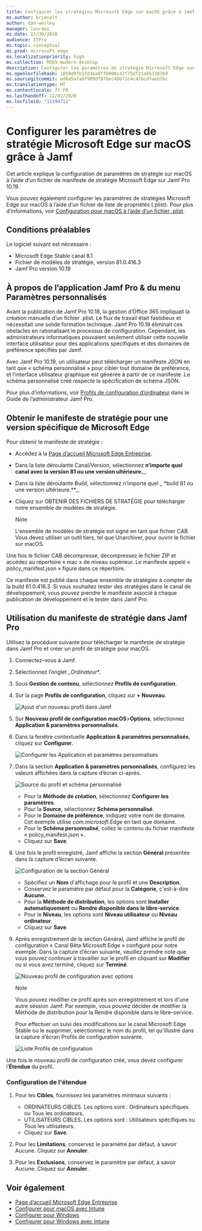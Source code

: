 ```yaml
---
title: Configurer les stratégies Microsoft Edge sur macOS grâce à Jamf
ms.author: brianalt
author: dan-wesley
manager: laurawi
ms.date: 11/30/2020
audience: ITPro
ms.topic: conceptual
ms.prod: microsoft-edge
ms.localizationpriority: high
ms.collection: M365-modern-desktop
description: Configurer les paramètres de stratégie Microsoft Edge sur les appareils Mac grâce à Jamf
ms.openlocfilehash: 1859d9fb1fd3ea8ff6908c41f75df21a8b338769
ms.sourcegitcommit: ed6a5afabf909df87bec48671c4c47bcdfaeb7bc
ms.translationtype: HT
ms.contentlocale: fr-FR
ms.lasthandoff: 12/02/2020
ms.locfileid: "11194712"
---
```

# Configurer les paramètres de stratégie Microsoft Edge sur macOS grâce à Jamf

Cet article explique la configuration de paramètres de stratégie sur macOS à l’aide d’un fichier de manifeste de stratégie Microsoft Edge sur Jamf Pro 10.19.

Vous pouvez également configurer les paramètres de stratégies Microsoft Edge sur macOS à l’aide d’un fichier de liste de propriétés (.plist). Pour plus d’informations, voir [Configuration pour macOS à l’aide d’un fichier .plist](configure-microsoft-edge-on-mac.md).


## Conditions préalables

Le logiciel suivant est nécessaire :

- Microsoft Edge Stable canal 8.1
- Fichier de modèles de stratégie, version 81.0.416.3
- Jamf Pro version 10.19

## À propos de l’application Jamf Pro & du menu Paramètres personnalisés

Avant la publication de Jamf Pro 10.18, la gestion d’Office 365 impliquait la création manuelle d’un fichier .plist. Le flux de travail était fastidieux et nécessitait une solide formation technique. Jamf Pro 10.18 éliminait ces obstacles en rationalisant le processus de configuration. Cependant, les administrateurs informatiques pouvaient seulement utiliser cette nouvelle interface utilisateur pour des applications spécifiques et des domaines de préférence spécifiés par Jamf.

Avec Jamf Pro 10.19, un utilisateur peut télécharger un manifeste JSON en tant que « schéma personnalisé » pour cibler tout domaine de préférence, et l’interface utilisateur graphique est générée à partir de ce manifeste. Le schéma personnalisé créé respecte la spécification de schéma JSON.

Pour plus d’informations, voir [Profils de configuration d’ordinateur](https://jamf.it/computer-configuration-profiles) dans le Guide de l’administrateur Jamf Pro.

## Obtenir le manifeste de stratégie pour une version spécifique de Microsoft Edge

Pour obtenir le manifeste de stratégie :

- Accédez à la [Page d’accueil Microsoft Edge Entreprise](https://aka.ms/EdgeEnterprise).
- Dans la liste déroulante Canal/Version, sélectionnez **n’importe quel canal avec la version 81 ou une version ultérieure.**_.
- Dans la liste déroulante Build, sélectionnez n’importe quel _ *build 81 ou une version ultérieure.**_.
- Cliquez sur OBTENIR DES FICHIERS DE STRATÉGIE pour télécharger notre ensemble de modèles de stratégie.

  > [!NOTE]
  > L'ensemble de modèles de stratégie est signé en tant que fichier CAB. Vous devez utiliser un outil tiers, tel que Unarchiver, pour ouvrir le fichier sur macOS.

Une fois le fichier CAB décompressé, décompressez le fichier ZIP et accédez au répertoire « mac » de niveau supérieur. Le manifeste appelé « policy_manifest.json » figure dans ce répertoire.

Ce manifeste est publié dans chaque ensemble de stratégies à compter de la build 81.0.416.3. Si vous souhaitez tester des stratégies dans le canal de développement, vous pouvez prendre le manifeste associé à chaque publication de développement et le tester dans Jamf Pro.  

## Utilisation du manifeste de stratégie dans Jamf Pro

Utilisez la procédure suivante pour télécharger le manifeste de stratégie dans Jamf Pro et créer un profil de stratégie pour macOS.

1. Connectez-vous à Jamf.
2. Sélectionnez l’onglet _*Ordinateur**.
3. Sous **Gestion de contenu**, sélectionnez **Profils de configuration**.
4. Sur la page **Profils de configuration**, cliquez sur **+ Nouveau**.

   ![Ajout d'un nouveau profil dans Jamf](media/configure-microsoft-edge-on-mac-jamf/configure-macos-jamf-configuration-profiles.png)

5. Sur **Nouveau profil de configuration macOS**>**Options**, sélectionnez **Application & paramètres personnalisés**.
6. Dans la fenêtre contextuelle **Application & paramètres personnalisés**, cliquez sur **Configurer**.

   ![Configurer les Application et paramètres personnalisés](media/configure-microsoft-edge-on-mac-jamf/configure-macos-jamf-app-and-custom.png)

7. Dans la section **Application & paramètres personnalisés**, configurez les valeurs affichées dans la capture d’écran ci-après.

   ![Source du profil et schéma personnalisé](media/configure-microsoft-edge-on-mac-jamf/configure-macos-jamf-app-and-custom-schema.png)

   - Pour la **Méthode de création**, sélectionnez **Configurer les paramètres**.
   - Pour la **Source**, sélectionnez **Schéma personnalisé**.
   - Pour le **Domaine de préférence**, indiquez votre nom de domaine. Cet exemple utilise *com.microsoft.Edge* en tant que domaine.
   - Pour le **Schéma personnalisé**, collez le contenu du fichier manifeste « policy_manifest.json ».
   - Cliquez sur **Save**.

8. Une fois le profil enregistré, Jamf affiche la section **Général** présentée dans la capture d’écran suivante.

   ![Configuration de la section Général](media/configure-microsoft-edge-on-mac-jamf/configure-macos-jamf-app-and-custom-general-setting.png)

   - Spécifiez un **Nom** d'affichage pour le profil et une **Description**.
   - Conservez le paramètre par défaut pour la **Catégorie**, c'est-à-dire **Aucune**.
   - Pour la **Méthode de distribution**, les options sont **Installer automatiquement** ou **Rendre disponible dans le libre-service**.
   - Pour le **Niveau**, les options sont **Niveau utilisateur** ou **Niveau ordinateur**.
   - Cliquez sur **Save**.

9. Après enregistrement de la section Général, Jamf affiche le profil de configuration « Canal Bêta Microsoft Edge » configuré pour notre exemple. Dans la capture d’écran suivante, veuillez prendre note que vous pouvez continuer à travailler sur le profil en cliquant sur **Modifier** ou si vous avez terminé, cliquez sur **Terminé**.

   ![Nouveau profil de configuration avec options](media/configure-microsoft-edge-on-mac-jamf/configure-macos-jamf-configuration-profiles-beta-channel.png)

   > [!NOTE]
   > Vous pouvez modifier ce profil après son enregistrement et lors d'une autre session Jamf. Par exemple, vous pouvez décider de modifier la Méthode de distribution pour la Rendre disponible dans le libre-service.

   Pour effectuer un suivi des modifications sur le canal Microsoft Edge Stable ou le supprimer, sélectionnez le nom du profil, tel qu'illustré dans la capture d’écran Profils de configuration suivante.

   ![Liste Profils de configuration](media/configure-microsoft-edge-on-mac-jamf/configure-macos-jamf-configuration-profiles-beta-channel-done.png)

Une fois le nouveau profil de configuration créé, vous devez configurer l’**Étendue** du profil.

### Configuration de l'étendue

1. Pour les **Cibles**, fournissez les paramètres minimaux suivants :

   - ORDINATEURS CIBLES. Les options sont : Ordinateurs spécifiques ou Tous les ordinateurs.
   - UTILISATEURS CIBLES. Les options sont : Utilisateurs spécifiques ou Tous les utilisateurs.
   - Cliquez sur **Save**.
2. Pour les **Limitations**, conservez le paramètre par défaut, à savoir Aucune. Cliquez sur **Annuler**.
3. Pour les **Exclusions**, conservez le paramètre par défaut, à savoir Aucune. Cliquez sur **Annuler**.

## Voir également

- [Page d’accueil Microsoft Edge Entreprise](https://aka.ms/EdgeEnterprise)
- [Configurer pour macOS avec Intune](configure-microsoft-edge-on-mac.md)
- [Configurer pour Windows](configure-microsoft-edge.md)
- [Configurer pour Windows avec Intune](configure-edge-with-intune.md)
